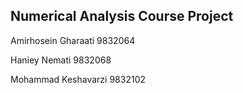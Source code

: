 ## Numerical Analysis Course Project

Amirhosein Gharaati
9832064

Haniey Nemati
9832068

Mohammad Keshavarzi
9832102